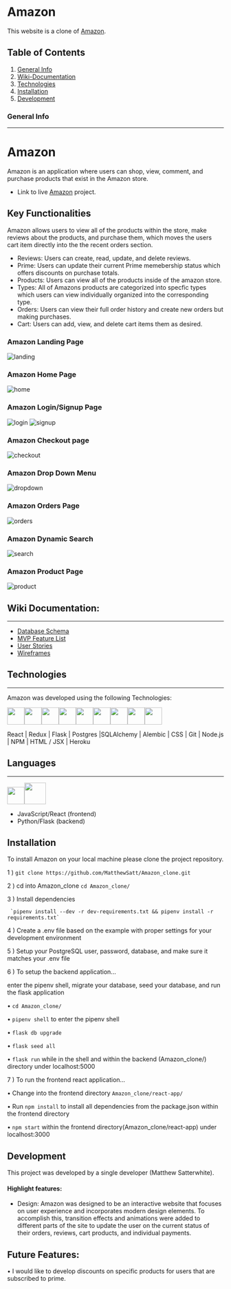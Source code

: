 
# Amazon 

This website is a clone of [Amazon](https://www.Amazon.com/). 

## Table of Contents 

1. [General Info](#general-info)
2. [Wiki-Documentation](#wiki-documentation)
3. [Technologies](#technologies)
4. [Installation](#installation)
5. [Development](#development)



### General Info 
***
# Amazon
Amazon is an application where users can shop, view, comment, and purchase products that exist in the Amazon store.
* Link to live  [Amazon](https://mattsamazonclone.herokuapp.com) project. 

## Key Functionalities 

Amazon allows users to view all of the products within the store, make reviews about the products, and purchase them, which moves the users cart item directly into the the recent orders section.

  * Reviews: Users can create, read, update, and delete reviews.
  * Prime: Users can update their current Prime memebership status which offers discounts on purchase totals.
  * Products: Users can view all of the products inside of the amazon store.
  * Types: All of Amazons products are categorized into specfic types which users can view individually organized into the corresponding type.
  * Orders: Users can view their full order history and create new orders but making purchases.
  * Cart: Users can add, view, and delete cart items them as desired.


### Amazon Landing Page
![landing](https://user-images.githubusercontent.com/85750283/166884515-8c58142c-e2ee-4180-ad95-1ae97366ccf9.png)


### Amazon Home Page
![home](https://user-images.githubusercontent.com/85750283/166885072-9623e28a-8e6a-499b-be6a-66564cb5cb75.png)


### Amazon Login/Signup Page 
![login](https://user-images.githubusercontent.com/85750283/166885389-4b663bf1-5ca4-4b45-86fa-4d4ec19f9756.png)
![signup](https://user-images.githubusercontent.com/85750283/166885489-8d0d367e-86c2-4b56-9e71-4ae627560c9c.png)


### Amazon Checkout page
![checkout](https://user-images.githubusercontent.com/85750283/166885240-24eeca51-a8b0-4bb0-843c-00cced962673.png)


### Amazon Drop Down Menu
![dropdown](https://user-images.githubusercontent.com/85750283/166885700-d4971397-a73d-44bc-930e-d5144650f427.png)


### Amazon Orders Page
![orders](https://user-images.githubusercontent.com/85750283/166885855-4b719b3f-793e-413e-9b4f-fbb1617cfe24.png)


### Amazon Dynamic Search
![search](https://user-images.githubusercontent.com/85750283/166886174-45fe803a-c2be-4c9c-bca3-e75dd0cf0a62.png)


### Amazon Product Page
![product](https://user-images.githubusercontent.com/85750283/166886273-1dbfd856-2709-4d4e-ab4b-0a3f0020e19d.png)

## Wiki Documentation: 
***
* [Database Schema](https://github.com/MatthewSatt/Amazon_clone/wiki/Database-Schema)
* [MVP Feature List](https://github.com/MatthewSatt/Amazon_clone/wiki/Feature-List)
* [User Stories](https://github.com/MatthewSatt/Amazon_clone/wiki/User-Stories)
* [Wireframes](https://github.com/MatthewSatt/Amazon_clone/wiki/Wire-Frames)

## Technologies 
***
Amazon was developed using the following Technologies: 

<img 
src="https://cdn.jsdelivr.net/gh/devicons/devicon/icons/react/react-original.svg" height=40/><img 
src="https://cdn.jsdelivr.net/gh/devicons/devicon/icons/redux/redux-original.svg" height=40/><img 
src="https://cdn.jsdelivr.net/gh/devicons/devicon/icons/flask/flask-original.svg" height=40/><img src="https://cdn.jsdelivr.net/gh/devicons/devicon/icons/postgresql/postgresql-original.svg"  height=40/><img src="https://cdn.jsdelivr.net/gh/devicons/devicon/icons/sqlalchemy/sqlalchemy-original.svg"  height=40/><img  
src="https://cdn.jsdelivr.net/gh/devicons/devicon/icons/css3/css3-original.svg"  height=40/><img  
src="https://cdn.jsdelivr.net/gh/devicons/devicon/icons/html5/html5-original.svg"  height=40/><img  
src="https://cdn.jsdelivr.net/gh/devicons/devicon/icons/git/git-original.svg"  height=40/><img  
src="https://cdn.jsdelivr.net/gh/devicons/devicon/icons/vscode/vscode-original.svg"  height=40/>


 React | Redux | Flask | Postgres |SQLAlchemy | Alembic | CSS | Git | Node.js | NPM | HTML / JSX | Heroku

## Languages 
***

<img  src="https://cdn.jsdelivr.net/gh/devicons/devicon/icons/javascript/javascript-original.svg"  height=40/><img
src="https://cdn.jsdelivr.net/gh/devicons/devicon/icons/python/python-original.svg" height=50/>
* JavaScript/React (frontend)
* Python/Flask (backend)


## Installation 

To install Amazon on your local machine please clone the project repository. 

1 )  `git clone https://github.com/MatthewSatt/Amazon_clone.git`

2 ) cd into Amazon_clone
    `cd Amazon_clone/`

3 )  Install dependencies
     
     `pipenv install --dev -r dev-requirements.txt && pipenv install -r requirements.txt`

4 )  Create a .env file based on the example with proper settings for your development environment

5 )  Setup your PostgreSQL user, password, database, and make sure it matches your .env file


  
6 ) To setup the backend application...
   
   enter the pipenv shell, migrate your database, seed your database, and run the flask application 
     
  •  `cd Amazon_clone/` 

  •  `pipenv shell` to enter the pipenv shell 

  •  `flask db upgrade`

  •  `flask seed all`

  •  `flask run` while in the shell and within the backend (Amazon_clone/) directory under localhost:5000
  
7 ) To run the frontend react application...

  •  Change into the frontend directory `Amazon_clone/react-app/`

  •  Run `npm install` to install all dependencies from the package.json within the frontend directory 
  
  •  `npm start` within the frontend directory(Amazon_clone/react-app) under localhost:3000
  
## Development 
This project was developed by a single developer (Matthew Satterwhite).

#### Highlight features: 

* Design: Amazon was designed to be an interactive website that focuses on user experience and incorporates modern design elements. To accomplish this, transition effects and animations were added to different parts of the site to update the user on the current status of their orders, reviews, cart products, and individual payments. 



## Future Features:

• I would like to develop discounts on specific products for users that are subscribed to prime.

